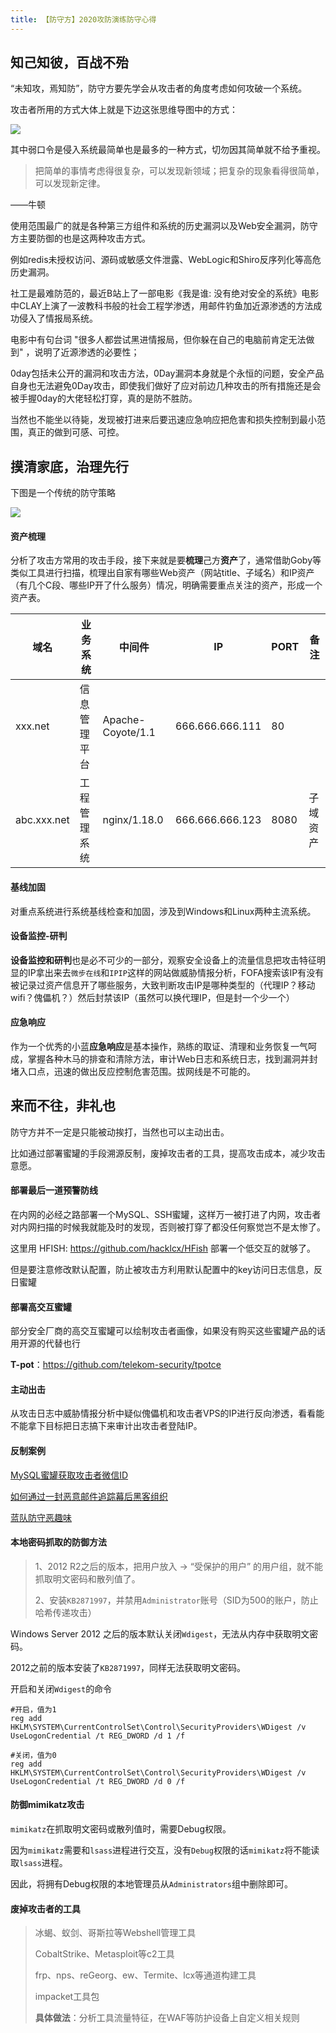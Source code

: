 ```yaml
---
title: 【防守方】2020攻防演练防守心得
---
```


## 知己知彼，百战不殆

“未知攻，焉知防”，防守方要先学会从攻击者的角度考虑如何攻破一个系统。

攻击者所用的方式大体上就是下边这张思维导图中的方式：

![](/images/hw/1.png)

其中弱口令是侵入系统最简单也是最多的一种方式，切勿因其简单就不给予重视。

> 把简单的事情考虑得很复杂，可以发现新领域；把复杂的现象看得很简单，可以发现新定律。

——牛顿

使用范围最广的就是各种第三方组件和系统的历史漏洞以及Web安全漏洞，防守方主要防御的也是这两种攻击方式。

例如redis未授权访问、源码或敏感文件泄露、WebLogic和Shiro反序列化等高危历史漏洞。



社工是最难防范的，最近B站上了一部电影《我是谁: 没有绝对安全的系统》电影中CLAY上演了一波教科书般的社会工程学渗透，用邮件钓鱼加近源渗透的方法成功侵入了情报局系统。

电影中有句台词 "很多人都尝试黑进情报局，但你躲在自己的电脑前肯定无法做到" ，说明了近源渗透的必要性；



0day包括未公开的漏洞和攻击方法，0Day漏洞本身就是个永恒的问题，安全产品自身也无法避免0Day攻击，即使我们做好了应对前边几种攻击的所有措施还是会被手握0day的大佬轻松打穿，真的是防不胜防。

当然也不能坐以待毙，发现被打进来后要迅速应急响应把危害和损失控制到最小范围，真正的做到可感、可控。



## 摸清家底，治理先行

下图是一个传统的防守策略

![](/images/hw/2.png)

#### **资产梳理**

分析了攻击方常用的攻击手段，接下来就是要**梳理**己方**资产**了，通常借助Goby等类似工具进行扫描，梳理出自家有哪些Web资产（网站title、子域名）和IP资产（有几个C段、哪些IP开了什么服务）情况，明确需要重点关注的资产，形成一个资产表。

| 域名        | 业务系统     | 中间件            | IP              | PORT | 备注     |
| ----------- | ------------ | ----------------- | --------------- | ---- | -------- |
| xxx.net     | 信息管理平台 | Apache-Coyote/1.1 | 666.666.666.111 | 80   |          |
| abc.xxx.net | 工程管理系统 | nginx/1.18.0      | 666.666.666.123 | 8080 | 子域资产 |

#### **基线加固**

对重点系统进行系统基线检查和加固，涉及到Windows和Linux两种主流系统。

#### **设备监控-研判**

**设备监控和研判**也是必不可少的一部分，观察安全设备上的流量信息把攻击特征明显的IP拿出来去`微步在线`和`IPIP`这样的网站做威胁情报分析，FOFA搜索该IP有没有被记录过资产信息开了哪些服务，大致判断攻击IP是哪种类型的（代理IP？移动wifi？傀儡机？）然后封禁该IP（虽然可以换代理IP，但是封一个少一个）

#### **应急响应**

作为一个优秀的小蓝**应急响应**是基本操作，熟练的取证、清理和业务恢复一气呵成，掌握各种木马的排查和清除方法，审计Web日志和系统日志，找到漏洞并封堵入口点，迅速的做出反应控制危害范围。拔网线是不可能的。

## 来而不往，非礼也

防守方并不一定是只能被动挨打，当然也可以主动出击。

比如通过部署蜜罐的手段溯源反制，废掉攻击者的工具，提高攻击成本，减少攻击意愿。

#### **部署最后一道预警防线**

在内网的必经之路部署一个MySQL、SSH蜜罐，这样万一被打进了内网，攻击者对内网扫描的时候我就能及时的发现，否则被打穿了都没任何察觉岂不是太惨了。

这里用 HFISH: https://github.com/hacklcx/HFish  部署一个低交互的就够了。

但是要注意修改默认配置，防止被攻击方利用默认配置中的key访问日志信息，反日蜜罐

#### **部署高交互蜜罐**

部分安全厂商的高交互蜜罐可以绘制攻击者画像，如果没有购买这些蜜罐产品的话用开源的代替也行

**T-pot**：https://github.com/telekom-security/tpotce 

#### **主动出击**

从攻击日志中威胁情报分析中疑似傀儡机和攻击者VPS的IP进行反向渗透，看看能不能拿下目标把日志搞下来审计出攻击者登陆IP。

#### **反制案例**

[MySQL蜜罐获取攻击者微信ID](https://mp.weixin.qq.com/s/m4I_YDn98K_A2yGAhv67Gg)

[如何通过一封恶意邮件追踪幕后黑客组织](https://mp.weixin.qq.com/s/2_-dXLwkC3slFYV4lBsp2w)

[蓝队防守恶趣味](https://mp.weixin.qq.com/s/vZzDUZsqfAZR9VRDMLXxJA)

#### **本地密码抓取的防御方法**

> 1、2012 R2之后的版本，把用户放入 -> “受保护的用户” 的用户组，就不能抓取明文密码和散列值了。
>
> 2、安装`KB2871997`，并禁用`Administrator`账号（SID为500的账户，防止哈希传递攻击）

Windows Server 2012 之后的版本默认关闭`Wdigest`，无法从内存中获取明文密码。

2012之前的版本安装了`KB2871997`，同样无法获取明文密码。

开启和关闭`Wdigest`的命令

```
#开启，值为1
reg add HKLM\SYSTEM\CurrentControlSet\Control\SecurityProviders\WDigest /v UseLogonCredential /t REG_DWORD /d 1 /f

#关闭，值为0
reg add HKLM\SYSTEM\CurrentControlSet\Control\SecurityProviders\WDigest /v UseLogonCredential /t REG_DWORD /d 0 /f
```

#### **防御mimikatz攻击**

`mimikatz`在抓取明文密码或散列值时，需要Debug权限。

因为`mimikatz`需要和`lsass`进程进行交互，没有`Debug`权限的话`mimikatz`将不能读取`lsass`进程。

因此，将拥有Debug权限的本地管理员从`Administrators`组中删除即可。

#### **废掉攻击者的工具**

> 冰蝎、蚁剑、哥斯拉等Webshell管理工具
>
> CobaltStrike、Metasploit等c2工具
>
> frp、nps、reGeorg、ew、Termite、lcx等通道构建工具
>
> impacket工具包
>
> **具体做法**：分析工具流量特征，在WAF等防护设备上自定义相关规则
